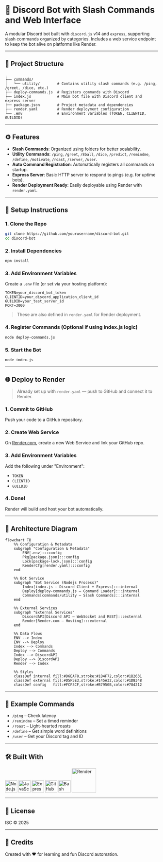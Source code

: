 # 🤖 Discord Bot with Slash Commands and Web Interface

A modular Discord bot built with `discord.js` v14 and `express`, supporting slash commands organized by categories. Includes a web service endpoint to keep the bot alive on platforms like Render.

---

## 📁 Project Structure

```
.
├── commands/
│   └── utility/        # Contains utility slash commands (e.g. /ping, /greet, /dice, etc.)
├── deploy-commands.js  # Registers commands with Discord
├── index.js            # Main bot file with Discord client and express server
├── package.json        # Project metadata and dependencies
├── render.yaml         # Render deployment configuration
└── .env                # Environment variables (TOKEN, CLIENTID, GUILDID)
```

---

## ⚙️ Features

- **Slash Commands**: Organized using folders for better scalability.
- **Utility Commands**: `/ping`, `/greet`, `/8ball`, `/dice`, `/predict`, `/remindme`, `/define`, `/motivate`, `/roast`, `/server`, `/user`.
- **Auto Command Registration**: Automatically registers all commands on startup.
- **Express Server**: Basic HTTP server to respond to pings (e.g. for uptime bots).
- **Render Deployment Ready**: Easily deployable using Render with `render.yaml`.

---

## 🚀 Setup Instructions

### 1. Clone the Repo

```bash
git clone https://github.com/yourusername/discord-bot.git
cd discord-bot
```

### 2. Install Dependencies

```bash
npm install
```

### 3. Add Environment Variables

Create a `.env` file (or set via your hosting platform):

```env
TOKEN=your_discord_bot_token
CLIENTID=your_discord_application_client_id
GUILDID=your_test_server_id
PORT=3000
```

> These are also defined in `render.yaml` for Render deployment.

### 4. Register Commands (Optional if using index.js logic)

```bash
node deploy-commands.js
```

### 5. Start the Bot

```bash
node index.js
```

---

## 🌐 Deploy to Render

> Already set up with `render.yaml` — push to GitHub and connect it to Render.

### 1. Commit to GitHub  
Push your code to a GitHub repository.

### 2. Create Web Service  
On [Render.com](https://render.com/), create a new Web Service and link your GitHub repo.

### 3. Add Environment Variables  
Add the following under "Environment":

- `TOKEN`
- `CLIENTID`
- `GUILDID`

### 4. Done!  
Render will build and host your bot automatically.

---

## 🧭 Architecture Diagram

```mermaid
flowchart TB
    %% Configuration & Metadata
    subgraph "Configuration & Metadata"
        ENV[.env]:::config
        Pkg[package.json]:::config
        Lock[package-lock.json]:::config
        RenderCfg[render.yaml]:::config
    end

    %% Bot Service
    subgraph "Bot Service (Nodejs Process)"
        Index[index.js — Discord Client + Express]:::internal
        Deploy[deploy-commands.js — Command Loader]:::internal
        Commands[commands/utility — Slash Commands]:::internal
    end

    %% External Services
    subgraph "External Services"
        DiscordAPI[Discord API — WebSocket and REST]:::external
        Render[Render.com — Hosting]:::external
    end

    %% Data Flows
    ENV --> Index
    ENV --> Deploy
    Index --> Commands
    Deploy --> Commands
    Index --> DiscordAPI
    Deploy --> DiscordAPI
    Render --> Index

    %% Styles
    classDef internal fill:#D6EAF8,stroke:#1B4F72,color:#1B2631
    classDef external fill:#D5F5E3,stroke:#145A32,color:#1D8348
    classDef config   fill:#FCF3CF,stroke:#B7950B,color:#784212
```

---

## 🧩 Example Commands

- `/ping` – Check latency
- `/remindme` – Set a timed reminder
- `/roast` – Light-hearted roasts
- `/define` – Get simple word definitions
- `/user` – Get your Discord tag and ID

---

## 🛠️ Built With

<p align="left">
  <img src="https://cdn.jsdelivr.net/gh/devicons/devicon/icons/nodejs/nodejs-original.svg" width="40" height="40" alt="Node.js" />
  <img src="https://cdn.jsdelivr.net/gh/devicons/devicon/icons/javascript/javascript-original.svg" width="40" height="40" alt="JavaScript" />
  <img src="https://cdn.jsdelivr.net/gh/devicons/devicon/icons/express/express-original.svg" width="40" height="40" alt="Express" />
  <img src="https://cdn.jsdelivr.net/gh/devicons/devicon/icons/github/github-original.svg" width="40" height="40" alt="GitHub" />
  <img src="https://cdn.jsdelivr.net/gh/devicons/devicon/icons/bash/bash-original.svg" width="40" height="40" alt="Bash" />
  <img src="https://upload.wikimedia.org/wikipedia/commons/9/98/Render_logo.svg" width="80" alt="Render" />
</p>

---

## 📄 License

ISC © 2025

---

## 🙌 Credits

Created with ❤️ for learning and fun Discord automation.
